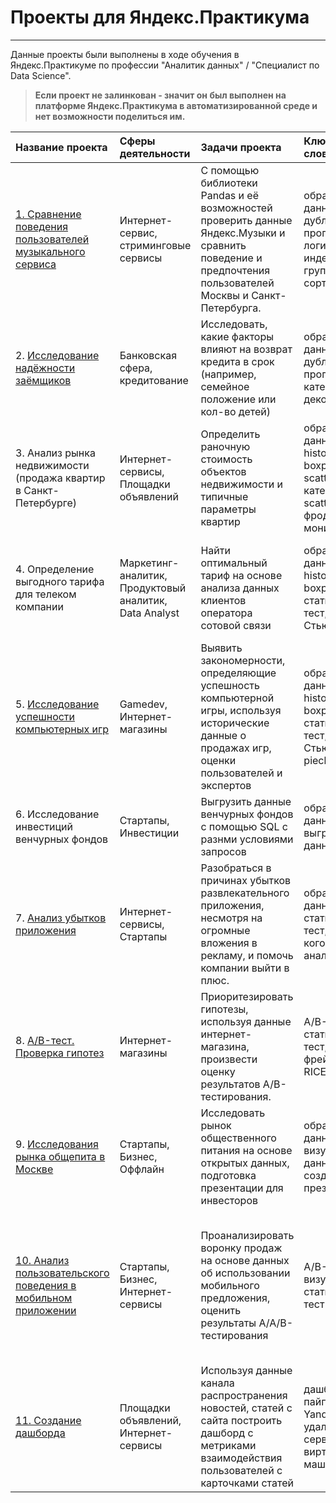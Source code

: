 # Проекты для Яндекс.Практикума
___
Данные проекты были выполнены в ходе обучения в Яндекс.Практикуме по профессии "Аналитик данных" / "Специалист по Data Science".

>**Если проект не залинкован - значит он был выполнен на платформе Яндекс.Практикума в автоматизированной среде и нет возможности поделиться им.**

| Название проекта | Сферы деятельности | Задачи проекта | Ключевые слова | Ключевые навыки |
| :--------------- | :----------------- | :------------- | :------------- | :-------------- |
| [1. Cравнение поведения пользователей музыкального сервиса](https://github.com/Valerianik95kz/yandex_progects/tree/main/1.%20%D0%A1%D1%80%D0%B0%D0%B2%D0%BD%D0%B5%D0%BD%D0%B8%D0%B5%20%D0%BF%D0%BE%D0%B2%D0%B5%D0%B4%D0%B5%D0%BD%D0%B8%D1%8F%20%D0%BF%D0%BE%D0%BB%D1%8C%D0%B7%D0%BE%D0%B2%D0%B0%D1%82%D0%B5%D0%BB%D0%B5%D0%B9%20%D0%BC%D1%83%D0%B7%D1%8B%D0%BA%D0%B0%D0%BB%D1%8C%D0%BD%D0%BE%D0%B3%D0%BE%20%D1%81%D0%B5%D1%80%D0%B2%D0%B8%D1%81%D0%B0) | Интернет-сервис, стриминговые сервисы | С помощью библиотеки Pandas и её возможностей проверить данные Яндекс.Музыки и сравнить поведение и предпочтения пользователей Москвы и Санкт-Петербурга. | обработка данных, дубликаты, пропуски, логическая индексация, группировка, сортировка | Python, Pandas |
| 2. [Исследование надёжности заёмщиков](https://github.com/Valerianik95kz/yandex_progects/tree/main/2.%20%D0%98%D1%81%D1%81%D0%BB%D0%B5%D0%B4%D0%BE%D0%B2%D0%B0%D0%BD%D0%B8%D0%B5%20%D0%BD%D0%B0%D0%B4%D1%91%D0%B6%D0%BD%D0%BE%D1%81%D1%82%D0%B8%20%D0%B7%D0%B0%D1%91%D0%BC%D1%89%D0%B8%D0%BA%D0%BE%D0%B2) | Банковская сфера, кредитование | Исследовать, какие факторы влияют на возврат кредита в срок (например, семейное положение или кол-во детей) | обработка данных, дубликаты, пропуски, категоризация, декомпозиция | предобработка данных, Python, Pandas |
| 3. Анализ рынка недвижимости (продажа квартир в Санкт-Петербурге) | Интернет-сервисы, Площадки объявлений | Определить раночную стоимость объектов недвижимости и типичные параметры квартир | обработка данных, histogram, boxplot, scattermatrix, категоризация, scatterplot,  фрод-мониторинг | предобработка данных, Python, Pandas, Matplotlib, исследовательский анализ данных, визуализация данных |
| 4. Определение выгодного тарифа для телеком компании | Маркетинг-аналитик, Продуктовый аналитик, Data Analyst | Найти оптимальный тариф на основе анализа данных клиентов оператора сотовой связи | обработка данных, histogram, boxplot, статистический тест, критерий Стьюдента | Python, Pandas, Matplotlib, NumPy, SciPy, описательная статистика, проверка статистических гипотез |
| 5. [Исследование успешности компьютерных игр](https://github.com/Valerianik95kz/yandex_progects/tree/main/5.%20%D0%98%D1%81%D1%81%D0%BB%D0%B5%D0%B4%D0%BE%D0%B2%D0%B0%D0%BD%D0%B8%D0%B5%20%D1%83%D1%81%D0%BF%D0%B5%D1%88%D0%BD%D0%BE%D1%81%D1%82%D0%B8%20%D0%BA%D0%BE%D0%BC%D0%BF%D1%8C%D1%8E%D1%82%D0%B5%D1%80%D0%BD%D1%8B%D1%85%20%D0%B8%D0%B3%D1%80) | Gamedev, Интернет-магазины | Выявить закономерности, определяющие успешность компьютерной игры, используя исторические данные о продажах игр, оценки пользователей и экспертов | обработка данных, histogram, boxplot, статистический тест, критерий Стьюдента, piechart | Python, Pandas, NumPy, Matplotlib, предобработка данных, исследовательский анализ данных, описательная статистика, проверка статистических гипотез |
| 6. Исследование инвестиций венчурных фондов | Стартапы, Инвестиции | Выгрузить данные венчурных фондов с помощью SQL с разнми условиями запросов | обработка данных, выгрузка данных, SQL | SQL, PostgreSQL |
| 7. [Анализ убытков приложения](https://github.com/Valerianik95kz/yandex_progects/tree/main/7.%20%D0%98%D1%81%D1%81%D0%BB%D0%B5%D0%B4%D0%BE%D0%B2%D0%B0%D0%BD%D0%B8%D0%B5%20%D1%83%D1%81%D0%BF%D0%B5%D1%88%D0%BD%D0%BE%D1%81%D1%82%D0%B8%20%D0%BC%D0%BE%D0%B1%D0%B8%D0%BB%D1%8C%D0%BD%D0%BE%D0%B3%D0%BE%20%D0%BF%D1%80%D0%B8%D0%BB%D0%BE%D0%B6%D0%B5%D0%BD%D0%B8%D1%8F) | Интернет-сервисы, Стартапы | Разобраться в причинах убытков развлекательного приложения, несмотря на огромные вложения в рекламу, и помочь компании выйти в плюс. | обработка данных, статистический тест, LTV, CAC, когортный анализ | Python, Pandas, Matplotlib, когортный анализ, юнит-экономика, продуктовые метрики, Seaborn |
| 8. [A/B-тест. Проверка гипотез](https://github.com/Valerianik95kz/yandex_progects/tree/main/8.%20%D0%9F%D1%80%D0%BE%D0%B2%D0%B5%D1%80%D0%BA%D0%B0%20%D0%B3%D0%B8%D0%BF%D0%BE%D1%82%D0%B5%D0%B7) | Интернет-магазины | Приоритезировать гипотезы, используя данные интернет-магазина, произвести оценку результатов A/B-тестирования. | A/B-тест, статистический тест, фреймворк, RICE, ICE | Python, Pandas, Matplotlib, SciPy, A/B-тестирование, проверка статистических гипотез |
| 9. [Исследования рынка общепита в Москве](https://github.com/Valerianik95kz/yandex_progects/tree/main/9.%20%D0%98%D1%81%D1%81%D0%BB%D0%B5%D0%B4%D0%BE%D0%B2%D0%B0%D0%BD%D0%B8%D0%B5%20%D1%80%D1%8B%D0%BD%D0%BA%D0%B0%20%D0%BE%D0%B1%D1%89%D0%B5%D1%81%D1%82%D0%B2%D0%B5%D0%BD%D0%BD%D0%BE%D0%B3%D0%BE%20%D0%BF%D0%B8%D1%82%D0%B0%D0%BD%D0%B8%D1%8F) | Стартапы, Бизнес, Оффлайн | Исследовать рынок общественного питания на основе открытых данных, подготовка презентации для инвесторов | обработка данных, визуализация данных, создание презентаций | Python, Pandas, Seaborn, Plotly, визуализация данных |
| [10. Анализ пользовательского поведения в мобильном приложении](https://github.com/Valerianik95kz/yandex_progects/tree/main/10.%20%D0%98%D1%81%D1%81%D0%BB%D0%B5%D0%B4%D0%BE%D0%B2%D0%B0%D0%BD%D0%B8%D0%B5%20%D0%BF%D0%BE%D0%B2%D0%B5%D0%B4%D0%B5%D0%BD%D0%B8%D1%8F%20%D0%BF%D0%BE%D0%BB%D1%8C%D0%B7%D0%BE%D0%B2%D0%B0%D1%82%D0%B5%D0%BB%D0%B5%D0%B9%20%D0%BC%D0%BE%D0%B1%D0%B8%D0%BB%D1%8C%D0%BD%D0%BE%D0%B3%D0%BE%20%D0%BF%D1%80%D0%B8%D0%BB%D0%BE%D0%B4%D0%B5%D0%BD%D0%B8%D1%8F) | Стартапы, Бизнес, Интернет-сервисы | Проанализировать воронку продаж на основе данных об использовании мобильного предложения, оценить результаты A/A/B-тестирования  | A/B-тест, визуализация, статистический тест | Python, Pandas, Seaborn, Plotly, Matplotlib, A/B-тестирование, событийная аналитика, продуктовые метрики, проверка статистических гипотез, визуализация данных |
| [11. Создание дашборда](https://github.com/Valerianik95kz/yandex_progects/tree/main/11.%20%D0%A1%D0%BE%D0%B7%D0%B4%D0%B0%D0%BD%D0%B8%D0%B5%20%D0%B4%D0%B0%D1%88%D0%B1%D0%BE%D1%80%D0%B4%D0%B0) | Площадки объявлений, Интернет-сервисы | Используя данные канала распространения новостей, статей с сайта построить дашборд с метриками взаимодействия пользователей с карточками статей  | дашборд, пайплайн, Yandex.Cloud, удаленный сервер, виртуальная машина, cron | Python, SQLAlchemy, PostgreSQL, dash, Tableau, продуктовые метрики, построение дашбордов |
